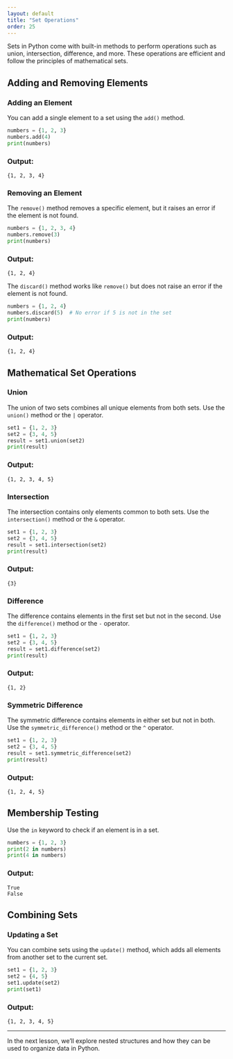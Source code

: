```yaml
---
layout: default
title: "Set Operations"
order: 25
---
```


Sets in Python come with built-in methods to perform operations such as union, intersection, difference, and more. These operations are efficient and follow the principles of mathematical sets.

## Adding and Removing Elements

### Adding an Element
You can add a single element to a set using the `add()` method.

```python
numbers = {1, 2, 3}
numbers.add(4)
print(numbers)
```

### Output:
```plaintext
{1, 2, 3, 4}
```

### Removing an Element
The `remove()` method removes a specific element, but it raises an error if the element is not found.

```python
numbers = {1, 2, 3, 4}
numbers.remove(3)
print(numbers)
```

### Output:
```plaintext
{1, 2, 4}
```

The `discard()` method works like `remove()` but does not raise an error if the element is not found.

```python
numbers = {1, 2, 4}
numbers.discard(5)  # No error if 5 is not in the set
print(numbers)
```

### Output:
```plaintext
{1, 2, 4}
```

## Mathematical Set Operations

### Union
The union of two sets combines all unique elements from both sets. Use the `union()` method or the `|` operator.

```python
set1 = {1, 2, 3}
set2 = {3, 4, 5}
result = set1.union(set2)
print(result)
```

### Output:
```plaintext
{1, 2, 3, 4, 5}
```

### Intersection
The intersection contains only elements common to both sets. Use the `intersection()` method or the `&` operator.

```python
set1 = {1, 2, 3}
set2 = {3, 4, 5}
result = set1.intersection(set2)
print(result)
```

### Output:
```plaintext
{3}
```

### Difference
The difference contains elements in the first set but not in the second. Use the `difference()` method or the `-` operator.

```python
set1 = {1, 2, 3}
set2 = {3, 4, 5}
result = set1.difference(set2)
print(result)
```

### Output:
```plaintext
{1, 2}
```

### Symmetric Difference
The symmetric difference contains elements in either set but not in both. Use the `symmetric_difference()` method or the `^` operator.

```python
set1 = {1, 2, 3}
set2 = {3, 4, 5}
result = set1.symmetric_difference(set2)
print(result)
```

### Output:
```plaintext
{1, 2, 4, 5}
```

## Membership Testing

Use the `in` keyword to check if an element is in a set.

```python
numbers = {1, 2, 3}
print(2 in numbers)
print(4 in numbers)
```

### Output:
```plaintext
True
False
```

## Combining Sets

### Updating a Set
You can combine sets using the `update()` method, which adds all elements from another set to the current set.

```python
set1 = {1, 2, 3}
set2 = {4, 5}
set1.update(set2)
print(set1)
```

### Output:
```plaintext
{1, 2, 3, 4, 5}
```

---

In the next lesson, we’ll explore nested structures and how they can be used to organize data in Python.
